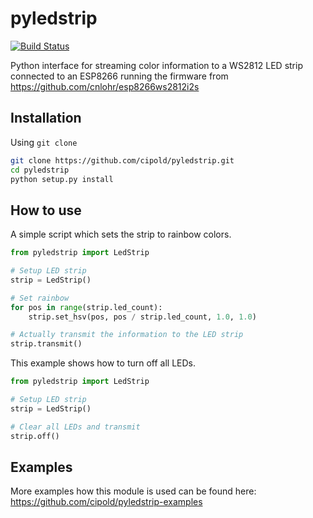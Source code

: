 # pyledstrip

[![Build Status](https://travis-ci.org/ledstrip/pyledstrip.svg?branch=master)](https://travis-ci.org/ledstrip/pyledstrip)

Python interface for streaming color information to a WS2812 LED strip connected to an ESP8266 running the firmware from
https://github.com/cnlohr/esp8266ws2812i2s

## Installation
Using `git clone`
```bash
git clone https://github.com/cipold/pyledstrip.git
cd pyledstrip
python setup.py install
```

## How to use
A simple script which sets the strip to rainbow colors.
```python
from pyledstrip import LedStrip

# Setup LED strip
strip = LedStrip()

# Set rainbow
for pos in range(strip.led_count):
	strip.set_hsv(pos, pos / strip.led_count, 1.0, 1.0)

# Actually transmit the information to the LED strip
strip.transmit()
```

This example shows how to turn off all LEDs.
```python
from pyledstrip import LedStrip

# Setup LED strip
strip = LedStrip()

# Clear all LEDs and transmit
strip.off()
```

## Examples
More examples how this module is used can be found here:
https://github.com/cipold/pyledstrip-examples
